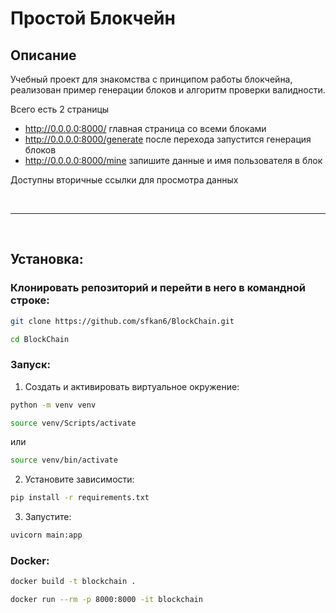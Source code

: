 # Простой Блокчейн

## Описание

Учебный проект для знакомства с принципом работы блокчейна, реализован пример генерации блоков и алгоритм проверки валидности. 

Всего есть 2 страницы

* http://0.0.0.0:8000/          главная страница со всеми блоками
* http://0.0.0.0:8000/generate  после перехода запустится генерация блоков
* http://0.0.0.0:8000/mine      запишите данные и имя пользователя в блок

Доступны вторичные ссылки для просмотра данных

<br>
<hr>
<br>

## Установка: 

### Клонировать репозиторий и перейти в него в командной строке:
```sh
git clone https://github.com/sfkan6/BlockChain.git
```
```sh
cd BlockChain
```

### Запуск:

1. Cоздать и активировать виртуальное окружение:
```sh
python -m venv venv
```

```sh
source venv/Scripts/activate
```
или
```sh
source venv/bin/activate
```

2. Установите зависимости:
```sh
pip install -r requirements.txt
```

3. Запустите:
```sh
uvicorn main:app
```

### Docker:
```sh
docker build -t blockchain .
```
```sh
docker run --rm -p 8000:8000 -it blockchain
```
